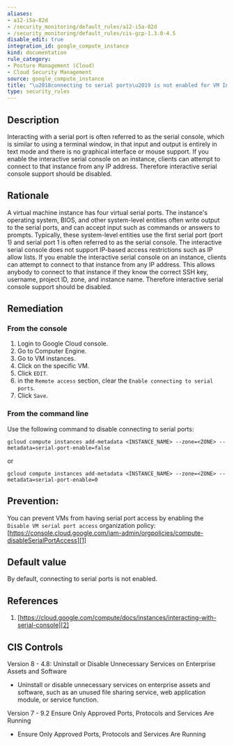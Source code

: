 ```yaml
---
aliases:
- a12-i5a-82d
- /security_monitoring/default_rules/a12-i5a-82d
- /security_monitoring/default_rules/cis-gcp-1.3.0-4.5
disable_edit: true
integration_id: google_compute_instance
kind: documentation
rule_category:
- Posture Management (Cloud)
- Cloud Security Management
source: google_compute_instance
title: "\u2018connecting to serial ports\u2019 is not enabled for VM Instance"
type: security_rules
---
```


## Description
Interacting with a serial port is often referred to as the serial console, which is similar to
using a terminal window, in that input and output is entirely in text mode and there is no
graphical interface or mouse support.
If you enable the interactive serial console on an instance, clients can attempt to connect to
that instance from any IP address. Therefore interactive serial console support should be
disabled.

## Rationale
A virtual machine instance has four virtual serial ports. The instance's operating system, BIOS,
and other system-level entities often write output to the serial ports, and can accept input
such as commands or answers to prompts. Typically, these system-level entities use the
first serial port (port 1) and serial port 1 is often referred to as the serial console.
The interactive serial console does not support IP-based access restrictions such as IP
allow lists. If you enable the interactive serial console on an instance, clients can attempt to
connect to that instance from any IP address. This allows anybody to connect to that
instance if they know the correct SSH key, username, project ID, zone, and instance name.
Therefore interactive serial console support should be disabled.

## Remediation

### From the console
1. Login to Google Cloud console.
2. Go to Computer Engine.
3. Go to VM instances.
4. Click on the specific VM.
5. Click `EDIT`.
6. in the `Remote access` section, clear the `Enable connecting to serial ports`.
7. Click `Save`.

### From the command line
Use the following command to disable connecting to serial ports:
   ```
   gcloud compute instances add-metadata <INSTANCE_NAME> --zone=<ZONE> --metadata=serial-port-enable=false
   ```
or
   ```
   gcloud compute instances add-metadata <INSTANCE_NAME> --zone=<ZONE> --metadata=serial-port-enable=0
   ```

## Prevention:
You can prevent VMs from having serial port access by enabling the `Disable VM serial port access` organization policy:
[https://console.cloud.google.com/iam-admin/orgpolicies/compute-disableSerialPortAccess][1]

## Default value
By default, connecting to serial ports is not enabled.

## References
1. [https://cloud.google.com/compute/docs/instances/interacting-with-serial-console][2]


## CIS Controls

Version 8 - 4.8: Uninstall or Disable Unnecessary Services on Enterprise
Assets and Software
- Uninstall or disable unnecessary services on enterprise assets and software, such
as an unused file sharing service, web application module, or service function.

Version 7 - 9.2 Ensure Only Approved Ports, Protocols and Services Are Running
- Ensure Only Approved Ports, Protocols and Services Are Running

[1]: https://console.cloud.google.com/iam-admin/orgpolicies/compute-disableSerialPortAccess
[2]: https://cloud.google.com/compute/docs/instances/interacting-with-serial-console
